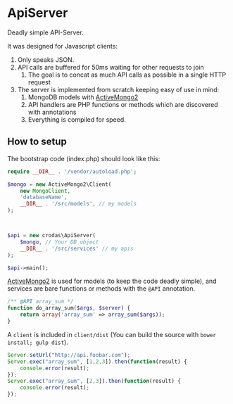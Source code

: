 # ApiServer

Deadly simple API-Server. 

It was designed for Javascript clients:

1. Only speaks JSON.
2. API calls are buffered for 50ms waiting for other requests to join
    1. The goal is to concat as much API calls as possible in a single HTTP request
3. The server is implemented from scratch keeping easy of use in mind:
    1. MongoDB models with [ActiveMongo2](https://github.com/crodas/ActiveMongo2)
    2. API handlers are PHP functions or methods which are discovered with annotations
    3. Everything is compiled for speed.

## How to setup

The bootstrap code (index.php) should look like this:

```php
require __DIR__ . '/vendor/autoload.php';

$mongo = new ActiveMongo2\Client(
    new MongoClient,
    'databaseName',
    __DIR__ . '/src/models', // my models
);



$api = new crodas\ApiServer(
    $mongo, // Your DB object
    __DIR__ . '/src/services' // my apis
);

$api->main();
```

[ActiveMongo2](https://github.com/crodas/ActiveMongo2) is used for models (to keep the code deadly simple), and services are bare functions or methods with the `@API` annotation.

```php
/** @API array_sum */
function do_array_sum($args, $server) {
    return array('array_sum' => array_sum($args));
}
```

A `client` is included in `client/dist` (You can build the source with `bower install; gulp dist`).

```js
Server.setUrl("http://api.foobar.com");
Server.exec("array_sum", [1,2,3]).then(function(result) {
    console.error(result);
});
Server.exec("array_sum", [2,3]).then(function(result) {
    console.error(result);
});
```

